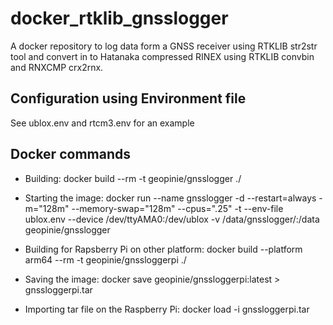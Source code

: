 # docker_rtklib_gnsslogger
A docker repository to log data form a GNSS receiver using RTKLIB str2str tool and convert in to Hatanaka compressed RINEX using RTKLIB convbin and RNXCMP crx2rnx.  

## Configuration using Environment file
See ublox.env and rtcm3.env for an example

## Docker commands
- Building: docker build --rm -t geopinie/gnsslogger ./
- Starting the image: docker run --name gnsslogger -d --restart=always -m="128m" --memory-swap="128m" --cpus=".25" -t --env-file ublox.env --device /dev/ttyAMA0:/dev/ublox -v /data/gnsslogger/:/data geopinie/gnsslogger
  
- Building for Rapsberry Pi on other platform: docker build --platform arm64 --rm -t geopinie/gnssloggerpi ./
- Saving the image: docker save geopinie/gnssloggerpi:latest > gnssloggerpi.tar
- Importing tar file on the Raspberry Pi: docker load -i gnssloggerpi.tar

